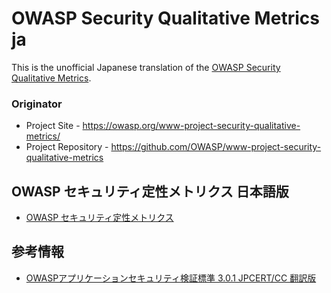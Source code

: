 # OWASP Security Qualitative Metrics ja

This is the unofficial Japanese translation of the [OWASP Security Qualitative Metrics](https://github.com/OWASP/www-project-security-qualitative-metrics).

### Originator

- Project Site - <https://owasp.org/www-project-security-qualitative-metrics/>
- Project Repository - <https://github.com/OWASP/www-project-security-qualitative-metrics>

## OWASP セキュリティ定性メトリクス 日本語版

- [OWASP セキュリティ定性メトリクス](Document/index.md)

## 参考情報

- [OWASPアプリケーションセキュリティ検証標準 3.0.1 JPCERT/CC 翻訳版](https://www.jpcert.or.jp/securecoding/materials-owaspasvs.html)
